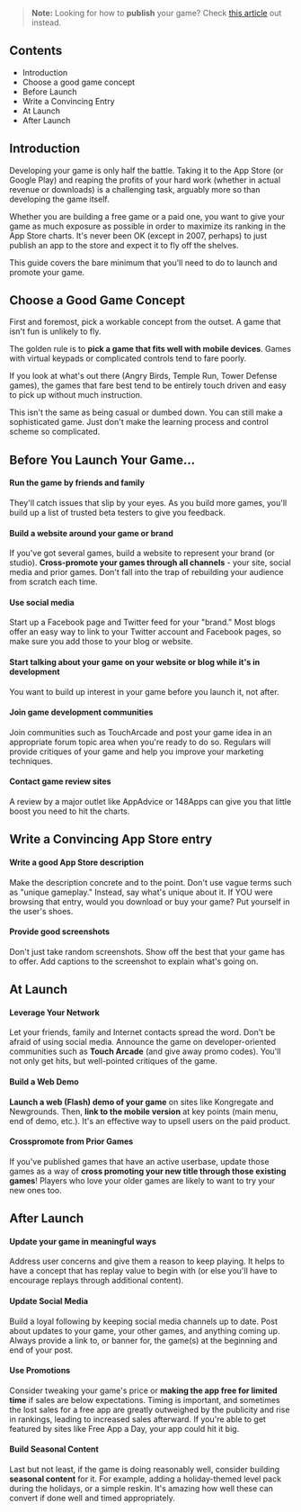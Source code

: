 > **Note:** Looking for how to **publish** your game? Check [this article](https://www.stencyl.com/help/view/ios-app-store/) out instead.


## Contents

* Introduction
* Choose a good game concept
* Before Launch
* Write a Convincing Entry
* At Launch
* After Launch
 

## Introduction

Developing your game is only half the battle. Taking it to the App Store (or Google Play) and reaping the profits of your hard work (whether in actual revenue or downloads) is a challenging task, arguably more so than developing the game itself.

Whether you are building a free game or a paid one, you want to give your game as much exposure as possible in order to maximize its ranking in the App Store charts. It's never been OK (except in 2007, perhaps) to just publish an app to the store and expect it to fly off the shelves.

This guide covers the bare minimum that you'll need to do to launch and promote your game.

 
## Choose a Good Game Concept

First and foremost, pick a workable concept from the outset. A game that isn't fun is unlikely to fly. 

The golden rule is to **pick a game that fits well with mobile devices**. Games with virtual keypads or complicated controls tend to fare poorly.

If you look at what's out there (Angry Birds, Temple Run, Tower Defense games), the games that fare best tend to be entirely touch driven and easy to pick up without much instruction.

This isn't the same as being casual or dumbed down. You can still make a sophisticated game. Just don't make the learning process and control scheme so complicated.

 
## Before You Launch Your Game...

#### Run the game by friends and family
They'll catch issues that slip by your eyes. As you build more games, you'll build up a list of trusted beta testers to give you feedback.

#### Build a website around your game or brand
If you've got several games, build a website to represent your brand (or studio). **Cross-promote your games through all channels** - your site, social media and prior games. Don't fall into the trap of rebuilding your audience from scratch each time.

#### Use social media
Start up a Facebook page and Twitter feed for your "brand." Most blogs offer an easy way to link to your Twitter account and Facebook pages, so make sure you add those to your blog or website.

#### Start talking about your game on your website or blog while it's in development
You want to build up interest in your game before you launch it, not after.

#### Join game development communities
Join communities such as TouchArcade and post your game idea in an appropriate forum topic area when you're ready to do so. Regulars will provide critiques of your game and help you improve your marketing techniques.

#### Contact game review sites
A review by a major outlet like AppAdvice or 148Apps can give you that little boost you need to hit the charts.

 

## Write a Convincing App Store entry

#### Write a good App Store description
Make the description concrete and to the point. Don't use vague terms such as "unique gameplay." Instead, say what's unique about it. If YOU were browsing that entry, would you download or buy your game? Put yourself in the user's shoes.

#### Provide good screenshots
Don't just take random screenshots. Show off the best that your game has to offer. Add captions to the screenshot to explain what's going on.


## At Launch

#### Leverage Your Network
Let your friends, family and Internet contacts spread the word. Don't be afraid of using social media. Announce the game on developer-oriented communities such as **Touch Arcade** (and give away promo codes). You'll not only get hits, but well-pointed critiques of the game.

#### Build a Web Demo
**Launch a web (Flash) demo of your game** on sites like Kongregate and Newgrounds. Then, **link to the mobile version** at key points (main menu, end of demo, etc.). It's an effective way to upsell users on the paid product.

#### Crosspromote from Prior Games
If you've published games that have an active userbase, update those games as a way of **cross promoting your new title through those existing games**! Players who love your older games are likely to want to try your new ones too.

 
## After Launch

#### Update your game in meaningful ways
Address user concerns and give them a reason to keep playing. It helps to have a concept that has replay value to begin with (or else you'll have to encourage replays through additional content).

#### Update Social Media
Build a loyal following by keeping social media channels up to date. Post about updates to your game, your other games, and anything coming up. Always provide a link to, or banner for, the game(s) at the beginning and end of your post.

#### Use Promotions
Consider tweaking your game's price or **making the app free for limited time** if sales are below expectations. Timing is important, and sometimes the lost sales for a free app are greatly outweighed by the publicity and rise in rankings, leading to increased sales afterward. If you're able to get featured by sites like Free App a Day, your app could hit it big.

#### Build Seasonal Content
Last but not least, if the game is doing reasonably well, consider building **seasonal content** for it. For example, adding a holiday-themed level pack during the holidays, or a simple reskin. It's amazing how well these can convert if done well and timed appropriately.
